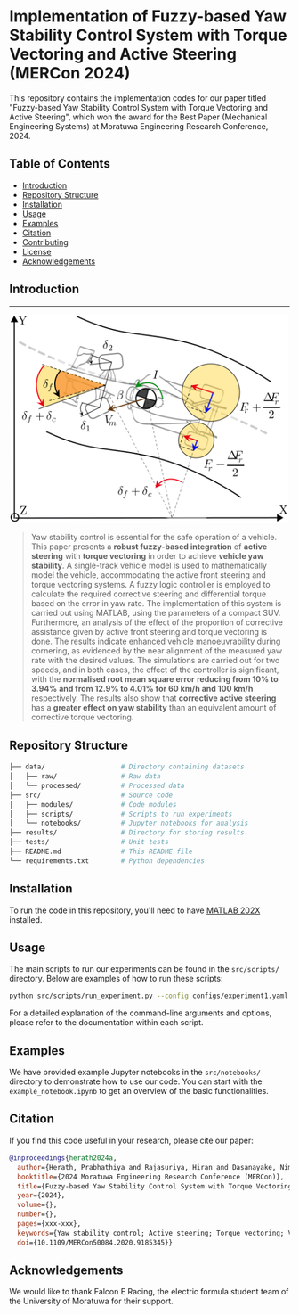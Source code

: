 # Implementation of Fuzzy-based Yaw Stability Control System with Torque Vectoring and Active Steering (MERCon 2024)
This repository contains the implementation codes for our paper titled "Fuzzy-based Yaw Stability Control System with Torque Vectoring and Active Steering", which won the award for the Best Paper (Mechanical Engineering Systems) at Moratuwa Engineering Research Conference, 2024. 


## Table of Contents

- [Introduction](#introduction)
- [Repository Structure](#repository-structure)
- [Installation](#installation)
- [Usage](#usage)
- [Examples](#examples)
- [Citation](#citation)
- [Contributing](#contributing)
- [License](#license)
- [Acknowledgements](#acknowledgements)

## Introduction
___
<p align="center">
    <img src="Intro.svg" width="500"> <br>
</p>

[//]: # (### Abstract)

>Yaw stability control is essential for the safe operation of a vehicle. This paper presents a __robust fuzzy-based integration__ of __active steering__ with __torque vectoring__ in order to achieve __vehicle yaw stability__. A single-track vehicle model is used to mathematically model the vehicle, accommodating the active front steering and torque vectoring systems. A fuzzy logic controller is employed to calculate the required corrective steering and differential torque based on the error in yaw rate. The implementation of this system is carried out using MATLAB, using the parameters of a compact SUV. Furthermore, an analysis of the effect of the proportion of corrective assistance given by active front steering and torque vectoring is done. The results indicate enhanced vehicle manoeuvrability during cornering, as evidenced by the near alignment of the measured yaw rate with the desired values. The simulations are carried out for two speeds, and in both cases, the effect of the controller is significant, with the __normalised root mean square error__ __reducing from 10% to 3.94% and from 12.9% to 4.01% for 60 km/h and 100 km/h__ respectively. The results also show that __corrective active steering__ has a __greater effect on yaw stability__ than an equivalent amount of corrective torque vectoring.

## Repository Structure

```bash
├── data/                   # Directory containing datasets
│   ├── raw/                # Raw data
│   └── processed/          # Processed data
├── src/                    # Source code
│   ├── modules/            # Code modules
│   ├── scripts/            # Scripts to run experiments
│   └── notebooks/          # Jupyter notebooks for analysis
├── results/                # Directory for storing results
├── tests/                  # Unit tests
├── README.md               # This README file
└── requirements.txt        # Python dependencies
```

## Installation

To run the code in this repository, you'll need to have [MATLAB 202X](https://www.python.org/downloads/) installed.

## Usage

The main scripts to run our experiments can be found in the `src/scripts/` directory. Below are examples of how to run these scripts:

```sh
python src/scripts/run_experiment.py --config configs/experiment1.yaml
```

For a detailed explanation of the command-line arguments and options, please refer to the documentation within each script.

## Examples

We have provided example Jupyter notebooks in the `src/notebooks/` directory to demonstrate how to use our code. You can start with the `example_notebook.ipynb` to get an overview of the basic functionalities.

## Citation

If you find this code useful in your research, please cite our paper:

```bibtex
@inproceedings{herath2024a,
  author={Herath, Prabhathiya and Rajasuriya, Hiran and Dasanayake, Nimantha and Perera, Shehara and Subasinghe, LU and Gamage, JR},
  booktitle={2024 Moratuwa Engineering Research Conference (MERCon)}, 
  title={Fuzzy-based Yaw Stability Control System with Torque Vectoring and Active Steering}, 
  year={2024},
  volume={},
  number={},
  pages={xxx-xxx},
  keywords={Yaw stability control; Active steering; Torque vectoring; Vehicle dynamics; Fuzzy logic controller},
  doi={10.1109/MERCon50084.2020.9185345}}
```

## Acknowledgements

We would like to thank Falcon E Racing, the electric formula student team of the University of Moratuwa for their support.
